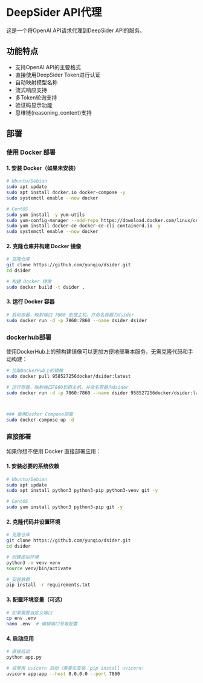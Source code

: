 # DeepSider API代理

这是一个将OpenAI API请求代理到DeepSider API的服务。

## 功能特点

- 支持OpenAI API的主要格式
- 直接使用DeepSider Token进行认证
- 自动映射模型名称
- 流式响应支持
- 多Token轮询支持
- 验证码显示功能
- 思维链(reasoning_content)支持

## 部署
### 使用 Docker 部署

#### 1. 安装 Docker（如果未安装）

```bash
# Ubuntu/Debian
sudo apt update
sudo apt install docker.io docker-compose -y
sudo systemctl enable --now docker

# CentOS
sudo yum install -y yum-utils
sudo yum-config-manager --add-repo https://download.docker.com/linux/centos/docker-ce.repo
sudo yum install docker-ce docker-ce-cli containerd.io -y
sudo systemctl enable --now docker
```

#### 2. 克隆仓库并构建 Docker 镜像

```bash
# 克隆仓库
git clone https://github.com/yunqio/dsider.git
cd dsider

# 构建 Docker 镜像
sudo docker build -t dsider .
```

#### 3. 运行 Docker 容器

```bash
# 启动容器，映射端口 7860 到宿主机，并命名容器为dsider
sudo docker run -d -p 7860:7860 --name dsider dsider
```
### dockerhub部署

使用DockerHub上的预构建镜像可以更加方便地部署本服务，无需克隆代码和手动构建：

```bash
# 拉取DockerHub上的镜像
sudo docker pull 958527256docker/dsider:latest

# 运行容器，映射端口7860到宿主机，并命名容器为dsider
sudo docker run -d -p 7860:7860 --name dsider 958527256docker/dsider:latest



### 使用Docker Compose部署
sudo docker-compose up -d


```

### 直接部署

如果你想不使用 Docker 直接部署应用：

#### 1. 安装必要的系统依赖

```bash
# Ubuntu/Debian
sudo apt update
sudo apt install python3 python3-pip python3-venv git -y

# CentOS
sudo yum install python3 python3-pip git -y
```

#### 2. 克隆代码并设置环境

```bash
# 克隆仓库
git clone https://github.com/yunqio/dsider.git
cd dsider

# 创建虚拟环境
python3 -m venv venv
source venv/bin/activate

# 安装依赖
pip install -r requirements.txt
```

#### 3. 配置环境变量（可选）

```bash
# 如果需要自定义端口
cp env .env
nano .env  # 编辑端口号等配置
```

#### 4. 启动应用

```bash
# 直接启动
python app.py

# 或使用 uvicorn 启动（需要先安装：pip install uvicorn）
uvicorn app:app --host 0.0.0.0 --port 7860
```
